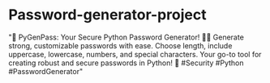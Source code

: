 # Password-generator-project
"🔐 PyGenPass: Your Secure Python Password Generator! 🐍✨ Generate strong, customizable passwords with ease. Choose length, include uppercase, lowercase, numbers, and special characters. Your go-to tool for creating robust and secure passwords in Python! 🚀 #Security #Python #PasswordGenerator"
